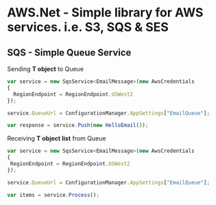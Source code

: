 AWS.Net - Simple library for AWS services. i.e. S3, SQS & SES
==============================================================

SQS - Simple Queue Service 
--------------------------

Sending **T object** to Queue
```javascript
var service = new SqsService<EmailMessage>(new AwsCredentials
{
  RegionEndpoint = RegionEndpoint.USWest2
});

service.QueueUrl = ConfigurationManager.AppSettings["EmailQueue"];

var response = service.Push(new HelloEmail());
```

Receiving **T object list** from Queue
```javascript
var service = new SqsService<EmailMessage>(new AwsCredentials
{
 RegionEndpoint = RegionEndpoint.USWest2
});

service.QueueUrl = ConfigurationManager.AppSettings["EmailQueue"];

var items = service.Process();
```
